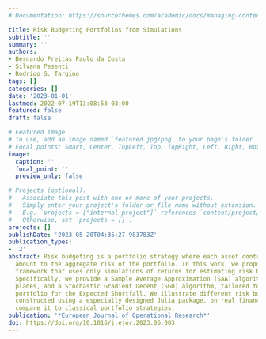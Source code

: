 ```yaml
---
# Documentation: https://sourcethemes.com/academic/docs/managing-content/

title: Risk Budgeting Portfolios from Simulations
subtitle: ''
summary: ''
authors:
- Bernardo Freitas Paulo da Costa
- Silvana Pesenti
- Rodrigo S. Targino
tags: []
categories: []
date: '2023-01-01'
lastmod: 2022-07-19T13:08:53-03:00
featured: false
draft: false

# Featured image
# To use, add an image named `featured.jpg/png` to your page's folder.
# Focal points: Smart, Center, TopLeft, Top, TopRight, Left, Right, BottomLeft, Bottom, BottomRight.
image:
  caption: ''
  focal_point: ''
  preview_only: false

# Projects (optional).
#   Associate this post with one or more of your projects.
#   Simply enter your project's folder or file name without extension.
#   E.g. `projects = ["internal-project"]` references `content/project/deep-learning/index.md`.
#   Otherwise, set `projects = []`.
projects: []
publishDate: '2023-05-20T04:35:27.983783Z'
publication_types:
- '2'
abstract: Risk budgeting is a portfolio strategy where each asset contributes a prespecified
  amount to the aggregate risk of the portfolio. In this work, we propose a numerical
  framework that uses only simulations of returns for estimating risk budgeting portfolios.
  Specifically, we provide a Sample Average Approximation (SAA) algorithm with cutting
  planes, and a Stochastic Gradient Decent (SGD) algorithm, tailored to the risk budgeting
  portfolio for the Expected Shortfall. We illustrate different risk budgeting portfolios,
  constructed using a especially designed Julia package, on real financial data and
  compare it to classical portfolio strategies.
publication: '*European Journal of Operational Research*'
doi: https://doi.org/10.1016/j.ejor.2023.06.003
---
```


